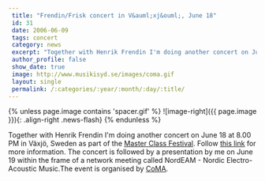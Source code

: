 ```yaml
---
 title: "Frendin/Frisk concert in V&auml;xj&ouml;, June 18"
 id: 31
 date: 2006-06-09
 tags: concert
 category: news
 excerpt: "Together with Henrik Frendin I'm doing another concert on June 18 at 8.00 PM in V&auml;xj&ouml;, Sweden as part of the Master Class Festival. Follow this link for more information. The concert is foll..."
 author_profile: false
 show_date: true
 image: http://www.musikisyd.se/images/coma.gif
 layout: single
 permalink: /:categories/:year/:month/:day/:title/
---
```

{% unless page.image contains 'spacer.gif' %}
   ![image-right]({{ page.image }}){: .align-right .news-flash}
{% endunless %}

Together with Henrik Frendin I'm doing another concert on June 18 at 8.00 PM in V&auml;xj&ouml;, Sweden as part of the <a href="http://www.musikisyd.se/coma.asp">Master Class Festival</a>. Follow <a href="http://www.musikisyd.se">this link</a> for more information. The concert is followed by a presentation by me on June 19 within the frame of a network meeting called NordEAM - Nordic Electro-Acoustic Music.The event is organised by <a href="http://www.musikisyd.se/coma.asp">CoMA</a>.

